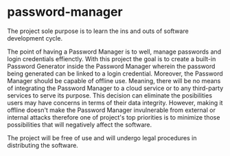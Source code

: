 # password-manager

  The project sole purpose is to learn the ins and outs of software development cycle. 
  
  The point of having a Password Manager is to well, manage passwords and login credentials effienctly. With this project the goal is to create a built-in Password Generator inside the Password Manager wherein the password being generated can be linked to a login credential. Moreover, the Password Manager should be capable of offline use. Meaning, there will be no means of integrating the Password Manager to a cloud service or to any third-party services to serve its purpose. This decision can eliminate the posibilities users may have concerns in terms of their data integrity. However, making it offline doesn't make the Password Manager invulnerable from external or internal attacks therefore one of project's top priorities is to minimize those possibilities that will negatively affect the software.

  The project will be free of use and will undergo legal procedures in distributing the software. 


